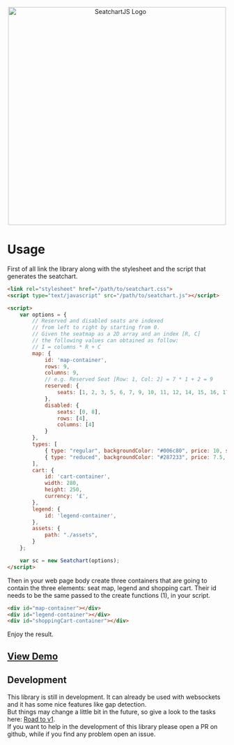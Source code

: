 <p align="center">
    <img src="https://raw.githubusercontent.com/omarmahili/SeatchartJS/develop/logo.svg?sanitize=true" alt="SeatchartJS Logo" width="500" />
</p>

# Usage

First of all link the library along with the stylesheet and the script that generates the seatchart.

``` html
<link rel="stylesheet" href="/path/to/seatchart.css">
<script type="text/javascript" src="/path/to/seatchart.js"></script>

<script>
    var options = {
        // Reserved and disabled seats are indexed
        // from left to right by starting from 0.
        // Given the seatmap as a 2D array and an index [R, C]
        // the following values can obtained as follow:
        // I = columns * R + C
        map: {
            id: 'map-container',
            rows: 9,
            columns: 9,
            // e.g. Reserved Seat [Row: 1, Col: 2] = 7 * 1 + 2 = 9
            reserved: {
                seats: [1, 2, 3, 5, 6, 7, 9, 10, 11, 12, 14, 15, 16, 17, 18, 19, 20, 21],
            },
            disabled: {
                seats: [0, 8],
                rows: [4],
                columns: [4]
            }
        },
        types: [
            { type: "regular", backgroundColor: "#006c80", price: 10, selected: [23, 24] },
            { type: "reduced", backgroundColor: "#287233", price: 7.5, selected: [25, 26] }
        ],
        cart: {
            id: 'cart-container',
            width: 280,
            height: 250,
            currency: '£',
        },
        legend: {
            id: 'legend-container',
        },
        assets: {
            path: "./assets",
        }
    };

    var sc = new Seatchart(options);
</script>
```

Then in your web page body create three containers that are going to contain the three elements: seat map, legend and shopping cart. Their id needs to be the same passed to the create functions (1), in your script.

``` html
<div id="map-container"></div>
<div id="legend-container"></div>
<div id="shoppingCart-container"></div>
```

Enjoy the result.

## [View Demo](https://seatchart.js.org/demo.html)

## Development

This library is still in development. It can already be used with websockets and it has some nice features like gap detection. <br />
But things may change a little bit in the future, so give a look to the tasks here: [Road to v1](https://github.com/omarmahili/seatchart.js/projects/1). <br />
If you want to help in the development of this library please open a PR on github, while if you find any problem open an issue. <br />
